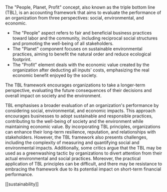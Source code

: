 The "People, Planet, Profit" concept, also known as the triple bottom line (TBL), is an accounting framework that aims to evaluate the performance of an organization from three perspectives: social, environmental, and economic. 

- The "People" aspect refers to fair and beneficial business practices toward labor and the community, including reciprocal social structures and promoting the well-being of all stakeholders. 
- The "Planet" component focuses on sustainable environmental practices, aiming to benefit the natural order and reduce ecological footprint. 
- The "Profit" element deals with the economic value created by the organization after deducting all inputs' costs, emphasizing the real economic benefit enjoyed by the society.

The TBL framework encourages organizations to take a longer-term perspective, evaluating the future consequences of their decisions and overall impact on society and the environment.

TBL emphasises a broader evaluation of an organization's performance by considering social, environmental, and economic impacts. This approach encourages businesses to adopt sustainable and responsible practices, contributing to the well-being of society and the environment while maintaining economic value. By incorporating TBL principles, organizations can enhance their long-term resilience, reputation, and relationships with stakeholders. However, the TBL framework also presents challenges, including the complexity of measuring and quantifying social and environmental impacts. Additionally, some critics argue that the TBL may be used as a greenwashing tactic by organizations to divert attention from their actual environmental and social practices. Moreover, the practical application of TBL principles can be difficult, and there may be resistance to embracing the framework due to its potential impact on short-term financial performance.

[[sustainability]]